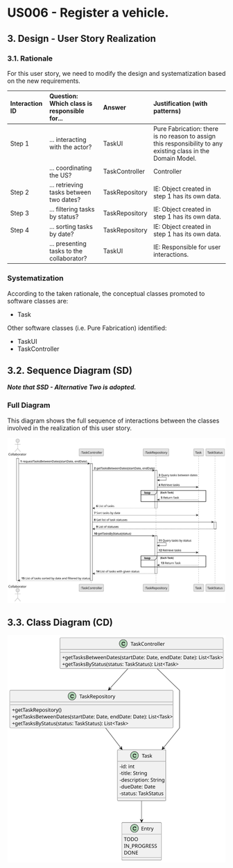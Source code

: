 # US006 - Register a vehicle. 

## 3. Design - User Story Realization 

### 3.1. Rationale

For this user story, we need to modify the design and systematization based on the new requirements.

| Interaction ID | Question: Which class is responsible for...   | Answer                  | Justification (with patterns)                                                                                 |
|:---------------|:----------------------------------------------|:------------------------|:--------------------------------------------------------------------------------------------------------------|
| Step 1         |   ... interacting with the actor?              | TaskUI                  | Pure Fabrication: there is no reason to assign this responsibility to any existing class in the Domain Model. |
|                |   ... coordinating the US?                     | TaskController          | Controller                                                                                                    |
| Step 2         |   ... retrieving tasks between two dates?      | TaskRepository          | IE: Object created in step 1 has its own data.                                                                |
| Step 3         |   ... filtering tasks by status?               | TaskRepository          | IE: Object created in step 1 has its own data.                                                                |
| Step 4         |   ... sorting tasks by date?                   | TaskRepository          | IE: Object created in step 1 has its own data.                                                                |
|                |   ... presenting tasks to the collaborator?    | TaskUI                  | IE: Responsible for user interactions.                                                                       | 

### Systematization ##

According to the taken rationale, the conceptual classes promoted to software classes are:

* Task

Other software classes (i.e. Pure Fabrication) identified:

* TaskUI
* TaskController

## 3.2. Sequence Diagram (SD)

_**Note that SSD - Alternative Two is adopted.**_

### Full Diagram

This diagram shows the full sequence of interactions between the classes involved in the realization of this user story.

![Sequence Diagram - Full](svg/us028-sequence-diagram-full.svg)

## 3.3. Class Diagram (CD)

![Class Diagram](svg/us028-class-diagram.svg)